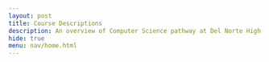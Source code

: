 ```yaml
---
layout: post
title: Course Descriptions
description: An overview of Computer Science pathway at Del Norte High School
hide: true
menu: nav/home.html
---
```



